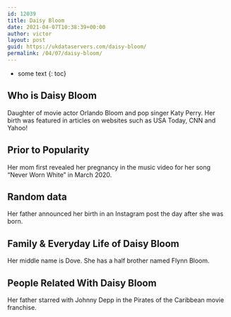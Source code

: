 ```yaml
---
id: 12039
title: Daisy Bloom
date: 2021-04-07T10:38:39+00:00
author: victor
layout: post
guid: https://ukdataservers.com/daisy-bloom/
permalink: /04/07/daisy-bloom/
---
```


* some text
{: toc}


## Who is Daisy Bloom



Daughter of movie actor Orlando Bloom and pop singer Katy Perry. Her birth was featured in articles on websites such as USA Today, CNN and Yahoo! 

                
                
                
## Prior to Popularity



Her mom first revealed her pregnancy in the music video for her song &#8220;Never Worn White&#8221; in March 2020.

                
                
                
## Random data



Her father announced her birth in an Instagram post the day after she was born. 

                
                
                
## Family & Everyday Life of Daisy Bloom



Her middle name is Dove. She has a half brother named Flynn Bloom. 

                
                
                
## People Related With Daisy Bloom



Her father starred with Johnny Depp in the Pirates of the Caribbean movie franchise. 

                
              
            
          
          
          